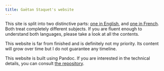 ```yaml
---
title: Gaëtan Staquet's website
---
```


This site is split into two distinctive parts: [one in English](generated/en/index.md), and [one in French](generated/fr/index.md).
Both treat completely different subjects.
If you are fluent enough to understand both languages, please take a look at all the contents.

This website is far from finished and is definitely not my priority.
Its content will grow over time but I do not guarantee any timeline.

This website is built using Pandoc.
If you are interested in the technical details, you can consult [the repository](https://github.com/DocSkellington/docskellington.github.io).